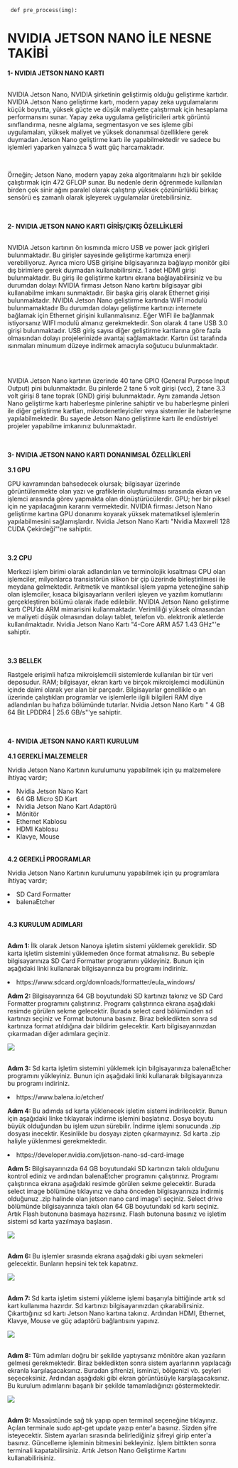 ` def pre_process(img):`

<h1><b>NVIDIA JETSON NANO İLE NESNE TAKİBİ</b></h1>
<b>1- NVIDIA JETSON NANO KARTI </b>
<br></br>
<p>NVIDIA Jetson Nano,  NVIDIA şirketinin geliştirmiş olduğu geliştirme kartıdır.
NVIDIA Jetson Nano geliştirme kartı, modern yapay zeka uygulamalarını  küçük  boyutta,  yüksek güçte ve düşük maliyette çalıştırmak için hesaplama performansını sunar. Yapay zeka uygulama geliştiricileri   artık görüntü sınıflandırma, nesne algılama, segmentasyon ve ses işleme gibi uygulamaları, yüksek maliyet ve yüksek donanımsal özelliklere gerek duymadan Jetson Nano geliştirme kartı ile yapabilmektedir ve sadece bu işlemleri yaparken yalnızca 5 watt güç harcamaktadır.</p>
<br>
<p>Örneğin; Jetson Nano, modern yapay zeka algoritmalarını hızlı bir şekilde çalıştırmak için 472 GFLOP sunar. Bu nedenle derin öğrenmede kullanılan birden çok sinir ağını paralel olarak çalıştırıp yüksek çözünürlüklü birkaç sensörü eş zamanlı olarak işleyerek uygulamalar üretebilirsiniz.</p>
<br></br>
<b>2- NVIDIA JETSON NANO KARTI GİRİŞ/ÇIKIŞ ÖZELLİKLERİ</b>
<br></br>
<p>NVIDIA Jetson kartının ön kısmında micro USB ve power jack girişleri bulunmaktadır. Bu girişler sayesinde geliştirme kartımıza enerji verebiliyoruz. Ayrıca micro USB girişine bilgisayarınıza bağlayıp monitör gibi dış birimlere gerek duymadan kullanabilirsiniz. 1 adet HDMI girişi bulunmaktadır. Bu giriş ile geliştirme kartını ekrana bağlayabilirsiniz ve bu durumdan dolayı NVIDIA firması Jetson Nano kartını bilgisayar gibi kullanabilme imkanı sunmaktadır. Bir başka giriş olarak Ethernet girişi bulunmaktadır. NVIDIA Jetson Nano geliştirme kartında WIFI modulü bulunmamaktadır Bu durumdan dolayı geliştirme kartınızı internete bağlamak için Ethernet girişini kullanmalısınız. Eğer WIFI ile bağlanmak istiyorsanız WIFI modulü almanız gerekmektedir. Son olarak 4 tane USB 3.0 girişi bulunmaktadır. USB giriş sayısı diğer geliştirme kartlarına göre fazla olmasından dolayı projelerinizde avantaj sağlamaktadır. Kartın üst tarafında ısınmaları minumum düzeye indirmek amacıyla soğutucu bulunmaktadır.</p>
<br></br>
<p>NVIDIA Jetson Nano kartının üzerinde 40 tane GPIO (General Purpose Input Output)  pini bulunmaktadır. Bu pinlerde 2 tane 5 volt girişi (vcc), 2 tane 3.3 volt girişi 8 tane toprak (GND) girişi bulunmaktadır. Aynı zamanda Jetson Nano geliştirme kartı haberleşme pinlerine sahiptir ve bu haberleşme pinleri ile diğer geliştirme kartları, mikrodenetleyiciler veya sistemler ile haberleşme yapılabilmektedir. Bu sayede Jetson Nano geliştirme kartı ile endüstriyel projeler yapabilme imkanınız bulunmaktadır.</p>
<br></br>
<b>3- NVIDIA JETSON NANO KARTI DONANIMSAL ÖZELLİKLERİ</b>
<br></br>
<b>3.1 GPU</b>
<p>GPU kavramından bahsedecek olursak; bilgisayar üzerinde görüntülenmekte olan yazı ve grafiklerin oluşturulması sırasında ekran ve işlemci arasında görev yapmakta olan dönüştürücülerdir. GPU; her bir piksel için ne yapılacağının kararını vermektedir. NVIDIA firması Jetson Nano geliştirme kartına GPU donanımı koyarak yüksek matematiksel işlemlerin yapılabilmesini sağlamışlardır. Nvidia Jetson Nano Kartı "Nvidia Maxwell 128 CUDA Çekirdeği"'ne sahiptir.</p>
<br></br>
<b>3.2 CPU</b>
<p>Merkezi işlem birimi olarak adlandırılan ve terminolojik kısaltması CPU olan işlemciler, milyonlarca transistörün silikon bir çip üzerinde birleştirilmesi ile meydana gelmektedir.
Aritmetik ve mantıksal işlem yapma yeteneğine sahip olan işlemciler, kısaca bilgisayarların verileri işleyen ve yazılım komutlarını gerçekleştiren bölümü olarak ifade edilebilir. NVIDIA Jetson Nano geliştirme kartı CPU’da ARM mimarisini kullanmaktadır. Verimliliği yüksek olmasından ve maliyeti düşük olmasından dolayı tablet, telefon vb. elektronik aletlerde kullanılmaktadır. Nvidia Jetson Nano Kartı "4-Core ARM A57 1.43 GHz"'e sahiptir. </p>
<br></br>
<b>3.3 BELLEK</b>
<p>Rastgele erişimli hafıza mikroişlemcili sistemlerde kullanılan bir tür veri deposudur. RAM; bilgisayar, ekran kartı ve birçok mikroişlemci modülünün içinde daimi olarak yer alan bir parçadır. Bilgisayarlar genellikle o an üzerinde çalıştıkları programlar ve işlemlerle ilgili bilgileri RAM diye adlandırılan bu hafıza bölümünde tutarlar. Nvidia Jetson Nano Kartı "   4 GB 64 Bit LPDDR4 | 25.6 GB/s"'ye sahiptir. </p>
<br></br>
<b>4- NVIDIA JETSON NANO KARTI KURULUM</b>
<br></br>
<b>4.1 GEREKLİ MALZEMELER</b>
<p>Nvidia Jetson Nano Kartının kurulumunu yapabilmek için şu malzemelere ihtiyaç vardır;   </p>
<li>Nvidia Jetson Nano Kart</li>
<li>64 GB Micro SD Kart</li>
<li>Nvidia Jetson Nano Kart Adaptörü</li>
<li>Mönitör</li>
<li>Ethernet Kablosu</li>
<li>HDMI Kablosu</li>
<li>Klavye, Mouse</li>
<br></br>
<b>4.2 GEREKLİ PROGRAMLAR</b>
<p>Nvidia Jetson Nano Kartının kurulumunu yapabilmek için şu programlara ihtiyaç vardır;   </p>
<li>SD Card Formatter</li>
<li>balenaEtcher</li>
<br></br>
<b>4.3 KURULUM ADIMLARI</b>
<br></br>
<p><b>Adım 1: </b>İlk olarak Jetson Nanoya işletim sistemi yüklemek gereklidir. SD karta işletim sistemini yüklemeden önce format atmalısınız. Bu sebeple bilgisayarınıza SD Card Formatter programını yükleyiniz. Bunun için aşağıdaki linki kullanarak bilgisayarınıza bu programı indiriniz.</p>
<p><li>https://www.sdcard.org/downloads/formatter/eula_windows/</p>
<p><b>Adım 2: </b>Bilgisayarınıza 64 GB boyutundaki SD kartınızı takınız ve SD Card Formatter programını çalıştırınız. Programı çalıştırınca ekrana aşağıdaki resimde görülen sekme gelecektir. Burada select card bölümünden sd kartınızı seçiniz ve Format butonuna basınız. Biraz bekledikten sonra sd kartınıza format atıldığına dair bildirim gelecektir. Kartı bilgisayarınızdan çıkarmadan diğer adımlara geçiniz. </p>
<img src="https://developer.nvidia.com/sites/default/files/akamai/embedded/images/jetsonNano/gettingStarted/Jetson_Nano-Getting_Started-Windows-SD_Card_Formatter.png"></img>
<br></br>
<p><b>Adım 3: </b>Sd karta işletim sistemini yüklemek için bilgisayarınıza balenaEtcher programını yükleyiniz. Bunun için aşağıdaki linki kullanarak bilgisayarınıza bu programı indiriniz. </p>
<p><li>https://www.balena.io/etcher/</p>
<p><b>Adım 4: </b>Bu adımda sd karta yüklenecek işletim sistemi indirilecektir. Bunun için aşağıdaki linke tıklayarak indirme işlemini başlatınız. Dosya boyutu büyük olduğundan bu işlem uzun sürebilir. İndirme işlemi sonucunda .zip dosyası inecektir. Kesinlikle bu dosyayı zipten çıkarmayınız. Sd karta .zip haliyle yüklenmesi gerekmektedir. </p>
<p><li>https://developer.nvidia.com/jetson-nano-sd-card-image</p>
<p><b>Adım 5: </b>Bilgisayarınızda 64 GB boyutundaki SD kartınızın takılı olduğunu kontrol ediniz ve ardından balenaEtcher programını çalıştırınız. Programı çalıştırınca ekrana aşağıdaki resimde görülen sekme gelecektir. Burada select image bölümüne tıklayınız ve daha önceden bilgisayarınıza indirmiş olduğunuz .zip halinde olan jetson nano card image'i seçiniz. Select drive bölümünde bilgisayarınıza takılı olan 64 GB boyutundaki sd kartı seçiniz. Artık Flash butonuna basmaya hazırsınız. Flash butonuna basınız ve işletim sistemi sd karta yazılmaya başlasın.  </p>
<img src="https://developer.nvidia.com/sites/default/files/akamai/embedded/images/jetsonNano/gettingStarted/Jetson_Nano-Getting_Started-Windows-Etcher.png"></img>
<br></br>
<p><b>Adım 6: </b>Bu işlemler sırasında ekrana aşağıdaki gibi uyarı sekmeleri gelecektir. Bunların hepsini tek tek kapatınız. </p>
<img src="https://developer.nvidia.com/sites/default/files/akamai/embedded/images/jetsonNano/gettingStarted/Jetson_Nano-Getting_Started-Windows-Etcher_Cancel.png"></img>
<br></br>
<p><b>Adım 7: </b>Sd karta işletim sistemi yükleme işlemi başarıyla bittiğinde artık sd kart kullanıma hazırdır. Sd kartınızı bilgisayarınızdan çıkarabilirsiniz. Çıkarttığınız sd kartı Jetson Nano kartına takınız. Ardından HDMI, Ethernet, Klavye, Mouse ve güç adaptörü bağlantısını yapınız. </p>
<img src="https://developer.nvidia.com/sites/default/files/akamai/embedded/images/jetsonNano/gettingStarted/Jetbot_animation_500x282_2.gif"></img>
<br></br>
<p><b>Adım 8: </b>Tüm adımları doğru bir şekilde yaptıysanız mönitöre akan yazıların gelmesi gerekmektedir. Biraz bekledikten sonra sistem ayarlarının yapılacağı ekranla karşılaşacaksınız. Buradan şifrenizi, isminizi, bölgenizi vb. şeyleri seçeceksiniz. Ardından aşağıdaki gibi ekran görüntüsüyle karşılaşacaksınız. Bu kurulum adımlarını başarılı bir şekilde tamamladığınızı göstermektedir.</p>
<img src="https://miro.medium.com/max/2728/1*8dx4DOn86dsWs-4Iy74uxg.png"></img>
<br></br>
<p><b>Adım 9: </b>Masaüstünde sağ tık yapıp open terminal seçeneğine tıklayınız. Açılan terminale sudo apt-get update yazıp enter'a basınız. Sizden şifre isteyecektir. Sistem ayarları sırasında belirlediğiniz şifreyi girip enter'a basınız. Güncelleme işleminin bitmesini bekleyiniz. İşlem bittikten sonra terminali kapatabilirsiniz. Artık Jetson Nano Geliştirme Kartını kullanabilirisiniz.</p>
